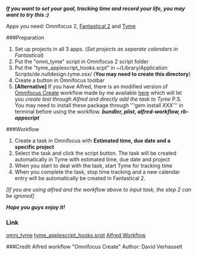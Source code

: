 ***If you want to set your goal, tracking time and record your life, you may want to try this :)***

Apps you need: Omnifocus 2, [Fantastical 2](https://flexibits.com/fantastical) and [Tyme](http://tyme-app.com)

###Preparation
1. Set up projects in all 3 apps. (*Set projects as separate calendars in Fantastical*)
2. Put the "omni_tyme" script in Omnifocus 2 script folder
1. Put the "tyme_applescript_hooks.scpt" in ~/Library/Application Scripts/de.nulldesign.tyme.osx/ (**You may need to create this directory**)
1. Create a button in Omnifocus toolbar
1. **[Alternative]** If you have Alfred, there is an modified version of [Omnifocus Create](http://www.alfredforum.com/topic/5821-omnifocus-create-yet-another/?hl=omnifocus) workflow made by me available [here]() which will let you *create last through Alfred and directly add the task to Tyme*
   P.S. You may need to install these package through '''gem install XXX''' in terminal before using the workflow. ***bundler, plist, alfred-workflow, rb-appscript***


###Workflow
1. Create a task in Omnifocus with **Estimated time, due date and a specific project**
1. Select the task and click the script button. The task will be created automatically in Tyme with estimated time, due date and project
1. When you start to deal with the task, start Tyme for tracking time
1. When you complete the task, stop time tracking and a new calendar entry will be automatically be created in Fantastical 2.

*[If you are using alfred and the workflow above to input task, the step 2 can be ignored]*

***Hope you guys enjoy it!***

### Link
[omni_tyme](https://github.com/fuxialexander/Applescript/blob/master/omni_tyme.scpt?raw=true)
[tyme_applescript_hooks.scpt](https://github.com/fuxialexander/Applescript/blob/master/tyme_applescript_hooks.scpt?raw=true)
[Alfred Workflow](https://github.com/fuxialexander/Applescript/blob/master/Omnifocus%20Create.alfredworkflow?raw=true)

###Credit 
Alfred workflow "Omnifocus Create" Author: David Verhasselt
